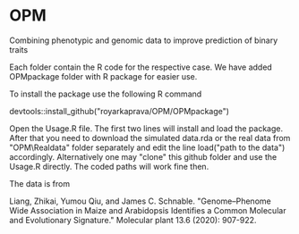# OPM
Combining phenotypic and genomic data to improve prediction of binary traits

Each folder contain the R code for the respective case. We have added OPMpackage folder with R package for easier use.

To install the package use the following R command

devtools::install_github("royarkaprava/OPM/OPMpackage")

Open the Usage.R file. The first two lines will install and load the package. After that you need to download the simulated data.rda or the real data from "OPM\Realdata" folder separately and edit the line load("path to the data") accordingly. Alternatively one may "clone" this github folder and use the Usage.R directly. The coded paths will work fine then.

The data is from 

Liang, Zhikai, Yumou Qiu, and James C. Schnable. "Genome–Phenome Wide Association in Maize and Arabidopsis Identifies a Common Molecular and Evolutionary Signature." Molecular plant 13.6 (2020): 907-922.
